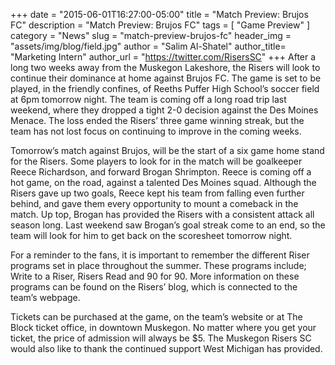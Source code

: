 +++
date        = "2015-06-01T16:27:00-05:00"
title       = "Match Preview: Brujos FC"
description = "Match Preview: Brujos FC"
tags        = [ "Game Preview" ]
category    = "News"
slug        = "match-preview-brujos-fc"
header_img	= "assets/img/blog/field.jpg"
author		= "Salim Al-Shatel"
author_title= "Marketing Intern"
author_url	= "https://twitter.com/RisersSC"
+++
After a long two weeks away from the Muskegon Lakeshore, the Risers will look to continue their dominance at home against Brujos FC. The game is set to be played, in the friendly confines, of Reeths Puffer High School’s soccer field at 6pm tomorrow night. The team is coming off a long road trip last weekend, where they dropped a tight 2-0 decision against the Des Moines Menace. The loss ended the Risers’ three game winning streak, but the team has not lost focus on continuing to improve in the coming weeks.

Tomorrow’s match against Brujos, will be the start of a six game home stand for the Risers. Some players to look for in the match will be goalkeeper Reece Richardson, and forward Brogan Shrimpton. Reece is coming off a hot game, on the road, against a talented Des Moines squad. Although the Risers gave up two goals, Reece kept his team from falling even further behind, and gave them every opportunity to mount a comeback in the match. Up top, Brogan has provided the Risers with a consistent attack all season long. Last weekend saw Brogan’s goal streak come to an end, so the team will look for him to get back on the scoresheet tomorrow night.

For a reminder to the fans, it is important to remember the different Riser programs set in place throughout the summer. These programs include; Write to a Riser, Risers Read and 90 for 90. More information on these programs can be found on the Risers’ blog, which is connected to the team’s webpage.

Tickets can be purchased at the game, on the team’s website or at The Block ticket office, in downtown Muskegon. No matter where you get your ticket, the price of admission will always be $5. The Muskegon Risers SC would also like to thank the continued support West Michigan has provided.